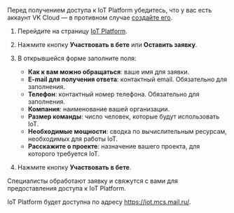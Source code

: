 <warn>

Перед получением доступа к IoT Platform убедитесь, что у вас есть аккаунт VK Cloud — в противном случае [создайте его](/ru/additionals/start/get-started/account-registration).

</warn>

1. Перейдите на страницу [IoT Platform](https://mcs.mail.ru/iot/).
1. Нажмите кнопку **Участвовать в бете** или **Оставить заявку**.
1. В открывшейся форме заполните поля:

    - **Как к вам можно обращаться**: ваше имя для заявки.
    - **E-mail для получения ответа**: контактный email. Обязательно для заполнения.
    - **Телефон**: контактный номер телефона. Обязательно для заполнения.
    - **Компания**: наименование вашей организации.
    - **Размер команды**: число человек, которые будут использовать IoT.
    - **Необходимые мощности**: сводка по вычислительным ресурсам, необходимых для работы IoT.
    - **Расскажите о проекте**: назначение вашего проекта, для которого требуется IoT.

1. Нажмите кнопку **Участвовать в бете**.

Специалисты обработают заявку и свяжутся с вами для предоставления доступа к IoT Platform.

<info>

IoT Platform будет доступна по адресу https://iot.mcs.mail.ru/.

</info>
